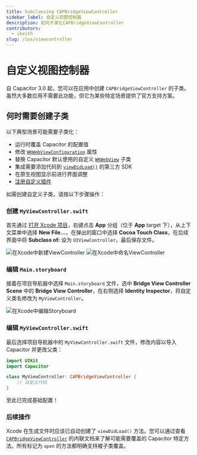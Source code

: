 ```yaml
---
title: Subclassing CAPBridgeViewController
sidebar_label: 自定义视图控制器
description: 如何子类化CAPBridgeViewController
contributors:
  - ikeith
slug: /ios/viewcontroller
---
```


# 自定义视图控制器

自 Capacitor 3.0 起，您可以在应用中创建 `CAPBridgeViewController` 的子类。虽然大多数应用不需要此功能，但它为某些特定场景提供了官方支持方案。

## 何时需要创建子类

以下典型场景可能需要子类化：
- 运行时覆盖 Capacitor 的配置值
- 修改 [`WKWebViewConfiguration`](https://developer.apple.com/documentation/webkit/wkwebviewconfiguration) 属性
- 替换 Capacitor 默认使用的自定义 [`WKWebView`](https://developer.apple.com/documentation/webkit/wkwebview) 子类
- 集成需要添加代码到 [`viewDidLoad()`](https://developer.apple.com/documentation/uikit/uiviewcontroller/1621495-viewdidload) 的第三方 SDK
- 在原生视图显示前进行界面调整
- [注册自定义插件](../ios/custom-code.md)

如需创建自定义子类，请按以下步骤操作：

### 创建 `MyViewController.swift`

首先通过 [打开 Xcode 项目](/main/ios/index.md#opening-the-ios-project)，右键点击 **App** 分组（位于 **App** target 下），从上下文菜单中选择 **New File...**，在弹出的窗口中选择 **Cocoa Touch Class**，在后续界面中将 **Subclass of:** 设为 `UIViewController`，最后保存文件。

![在Xcode中新建ViewController](/img/v6/docs/ios/xcode-create-viewcontroller.png)
![在Xcode中命名ViewController](/img/v6/docs/ios/xcode-name-viewcontroller.png)

### 编辑 `Main.storyboard`

接着在项目导航器中选择 `Main.storyboard` 文件，选中 **Bridge View Controller Scene** 中的 **Bridge View Controller**，在右侧选择 **Identity Inspector**，将自定义类名修改为 `MyViewController`。

![在Xcode中编辑Storyboard](/img/v6/docs/ios/xcode-edit-storyboard.png)

### 编辑 `MyViewController.swift`

最后选择项目导航器中的 `MyViewController.swift` 文件，修改内容以导入 Capacitor 并更改父类：

```swift
import UIKit
import Capacitor

class MyViewController: CAPBridgeViewController {
    // 自定义代码
}
```

至此已完成基础配置！

### 后续操作

Xcode 在生成文件时应该已自动创建了 `viewDidLoad()` 方法。您可以通过查看 [`CAPBridgeViewController`](https://github.com/ionic-team/capacitor/blob/6.x/ios/Capacitor/Capacitor/CAPBridgeViewController.swift) 的内联文档来了解可能需要覆盖的 Capacitor 特定方法。所有标记为 `open` 的方法都明确支持被子类覆盖。